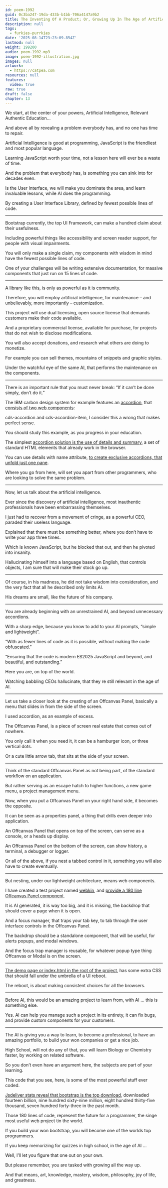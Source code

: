 ```yaml
---
id: poem-1992
guid: 0c3ba247-19da-433b-b1bb-706a4147a9b2
title: The Inventing Of A Product; Or, Growing Up In The Age of Artificial Intelligence
description: null
tags:
  - furkies-purrkies
date: '2025-08-14T23:23:09.854Z'
lastmod: null
weight: 199200
audio: poem-1992.mp3
image: poem-1992-illustration.jpg
images: null
artwork:
  - https://catpea.com
resources: null
features:
  video: true
raw: true
draft: false
chapter: 13
---
```


We start, at the center of your powers,
Artificial Intelligence, Relevant Authentic Education…

And above all by revealing a problem everybody has,
and no one has time to repair.

Artificial Intelligence is good at programming,
JavaScript is the friendliest and most popular language.

Learning JavaScript worth your time,
not a lesson here will ever be a waste of time.

And the problem that everybody has,
is something you can sink into for decades even.

Is the User Interface, we will make you dominate the area,
and learn invaluable lessons, while AI does the programming.

By creating a User Interface Library,
defined by fewest possible lines of code.

---

Bootstrap currently, the top UI Framework,
can make a hundred claim about their usefulness.

Including powerful things like accessibility and screen reader support,
for people with visual impairments.

You will only make a single claim,
my components with wisdom in mind have the fewest possible lines of code.

One of your challenges will be writing extensive documentation,
for massive components that just run on 15 lines of code.

---

A library like this,
is only as powerful as it is community.

Therefore, you will employ artificial intelligence,
for maintenance – and unbelievably, more importantly – customization.

This project will use dual licensing,
open source license that demands customers make their code available.

And a proprietary commercial license, available for purchase,
for projects that do not wish to disclose modifications.

You will also accept donations,
and research what others are doing to monetize.

For example you can sell themes,
mountains of snippets and graphic styles.

Under the watchful eye of the same AI,
that performs the maintenance on the components.

---

There is an important rule that you must never break:
“If it can’t be done simply, don’t do it.”

The IBM carbon design system for example features an [accordion][1],
that [consists of two web components][2]:

cds-accordion and cds-accordion-item,
I consider this a wrong that makes perfect sense.

You should study this example,
as you progress in your education.

The simplest [accordion solution is the use of details and summary][3],
a set of standard HTML elements that already work in the browser.

You can use details with name attribute,
[to create exclusive accordions, that unfold just one pane][4].

Where you go from here, will set you apart from other programmers,
who are looking to solve the same problem.

---

Now,
let us talk about the artificial intelligence.

Ever since the discovery of artificial intelligence,
most inauthentic professionals have been embarrassing themselves.

I just had to recover from a movement of cringe,
as a powerful CEO, paraded their useless language.

Explained that there must be something better,
where you don’t have to write your app three times.

Which is known JavaScript, but he blocked that out,
and then he pivoted into insanity.

Hallucinating himself into a language based on English,
that controls objects, I am sure that will make their stock go up.

---

Of course, in his madness, he did not take wisdom into consideration,
and the very fact that all he described only limits AI.

His dreams are small,
like the future of his company.

---

You are already beginning with an unrestrained AI,
and beyond unnecessary accordions.

With a sharp edge, because you know to add to your AI prompts,
“simple and lightweight”.

“With as fewer lines of code as it is possible,
without making the code obfuscated.”

“Ensuring that the code is modern ES2025 JavaScript and beyond,
and beautiful, and outstanding.”

Here you are,
on top of the world.

Watching babbling CEOs hallucinate,
that they re still relevant in the age of AI.

---

Let us take a closer look at the creating of an Offcanvas Panel,
basically a menu that slides in from the side of the screen.

I used accordion,
as an example of excess.

The Offcanvas Panel,
is a piece of screen real estate that comes out of nowhere.

You only call it when you need it,
it can be a hamburger icon, or three vertical dots.

Or a cute little arrow tab,
that sits at the side of your screen.

---

Think of the standard Offcanvas Panel as not being part,
of the standard workflow on an application.

But rather serving as an escape hatch to higher functions,
a new game menu, a project management menu.

Now, when you put a Offcanvas Panel on your right hand side,
it becomes the opposite.

It can be seen as a properties panel,
a thing that drills even deeper into application.

An Offcanvas Panel that opens on top of the screen,
can serve as a console, or a heads up display.

An Offcanvas Panel on the bottom of the screen,
can show history, a terminal, a debugger or logger.

Or all of the above, if you nest a tabbed control in it,
something you will also have to create eventually.

---

But nesting, under our lightweight architecture,
means web components.


I have created a test project named [webkin][5],
and [provide a 180 line Offcanvas Panel component][6].

It is AI generated, it is way too big,
and it is missing, the backdrop that should cover a page when it is open.

And a focus manager, that traps your tab key,
to tab through the user interface controls in the Offcanvas Panel.

The backdrop should be a standalone component, that will be useful,
for alerts popups, and modal windows.

And the focus trap manager is reusable,
for whatever popup type thing Offcanvas or Modal is on the screen.

---

[The demo page or index.html in the root of the project][8],
has some extra CSS that should fall under the umbrella of a UI reboot.

The reboot,
is about making consistent choices for all the browsers.

---

Before AI, this would be an amazing project to learn from,
with AI … this is something else.

Yes. AI can help you manage such a project in its entirety,
it can fix bugs, and provide custom components for your customers.


---

The AI is giving you a way to learn, to become a professional,
to have an amazing portfolio, to build your won companies or get a nice job.

High School, will not do any of that,
you will learn Biology or Chemistry faster, by working on related software.

So you don’t even have an argument here,
the subjects are part of your learning.

This code that you see, here,
is some of the most powerful stuff ever coded.

[Jsdeliver stats reveal that bootstrap is the top download][7],
downloaded fourteen billion, nine hundred sixty-nine million, eight hundred thirty-five thousand, seven hundred forty-three in the past month.

Those 180 lines of code, represent the future for a programmer,
the singe most useful web project tin the world.

If you build your won bootstrap,
you will become one of the worlds top programmers.

If you keep memorizing for quizzes in high school,
in the age of AI …

Well,
I’ll let you figure that one out on your own.

But please remember,
you are tasked with growing all the way up.

And that means,
art, knowledge, mastery, wisdom, philosophy, joy of life, and greatness.

[1]: https://carbondesignsystem.com/components/accordion/usage/
[2]: https://web-components.carbondesignsystem.com/?path=/docs/components-accordion--overview
[3]: https://developer.mozilla.org/en-US/blog/html-details-exclusive-accordions/
[4]: https://developer.mozilla.org/en-US/blog/html-details-exclusive-accordions/#using_details_name_to_create_exclusive_accordions
[5]: https://catpea.github.io/webkin/
[6]: https://github.com/catpea/webkin/tree/f18c9f15c9ffbfd7536664c0b59da6e0bcb6c322/offcanvas-panel
[7]: https://www.jsdelivr.com/statistics
[8]: https://github.com/catpea/webkin/blob/f18c9f15c9ffbfd7536664c0b59da6e0bcb6c322/index.html
